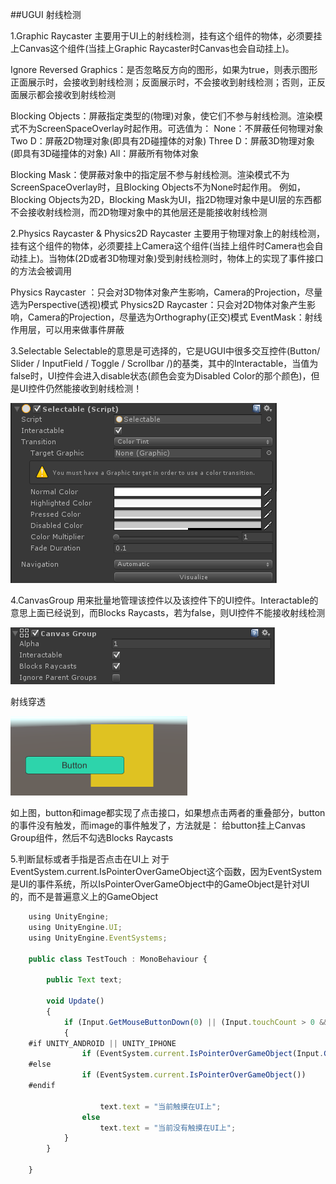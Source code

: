 ##UGUI 射线检测

1.Graphic Raycaster
主要用于UI上的射线检测，挂有这个组件的物体，必须要挂上Canvas这个组件(当挂上Graphic Raycaster时Canvas也会自动挂上)。

Ignore Reversed Graphics：是否忽略反方向的图形，如果为true，则表示图形正面展示时，会接收到射线检测；反面展示时，不会接收到射线检测；否则，正反面展示都会接收到射线检测

Blocking Objects：屏蔽指定类型的(物理)对象，使它们不参与射线检测。渲染模式不为ScreenSpaceOverlay时起作用。可选值为：
None：不屏蔽任何物理对象
Two D：屏蔽2D物理对象(即具有2D碰撞体的对象)
Three D：屏蔽3D物理对象(即具有3D碰撞体的对象)
All：屏蔽所有物体对象

Blocking Mask：使屏蔽对象中的指定层不参与射线检测。渲染模式不为ScreenSpaceOverlay时，且Blocking Objects不为None时起作用。
例如，Blocking Objects为2D，Blocking Mask为UI，指2D物理对象中是UI层的东西都不会接收射线检测，而2D物理对象中的其他层还是能接收射线检测


2.Physics Raycaster & Physics2D Raycaster
主要用于物理对象上的射线检测，挂有这个组件的物体，必须要挂上Camera这个组件(当挂上组件时Camera也会自动挂上)。当物体(2D或者3D物理对象)受到射线检测时，物体上的实现了事件接口的方法会被调用

Physics Raycaster ：只会对3D物体对象产生影响，Camera的Projection，尽量选为Perspective(透视)模式
Physics2D Raycaster：只会对2D物体对象产生影响，Camera的Projection，尽量选为Orthography(正交)模式
EventMask：射线作用层，可以用来做事件屏蔽


3.Selectable
Selectable的意思是可选择的，它是UGUI中很多交互控件(Button/ Slider / InputField / Toggle / Scrollbar /)的基类，其中的Interactable，当值为false时，UI控件会进入disable状态(颜色会变为Disabled Color的那个颜色)，但是UI控件仍然能接收到射线检测！

![](/assets/20160321204010355.png)

4.CanvasGroup
用来批量地管理该控件以及该控件下的UI控件。Interactable的意思上面已经说到，而Blocks Raycasts，若为false，则UI控件不能接收射线检测

![](/assets/20160321205753394.png)

射线穿透

![](/assets/20160321211139604.png)

如上图，button和image都实现了点击接口，如果想点击两者的重叠部分，button的事件没有触发，而image的事件触发了，方法就是：
给button挂上Canvas Group组件，然后不勾选Blocks Raycasts

5.判断鼠标或者手指是否点击在UI上
对于EventSystem.current.IsPointerOverGameObject这个函数，因为EventSystem是UI的事件系统，所以IsPointerOverGameObject中的GameObject是针对UI的，而不是普遍意义上的GameObject

```javascript
    using UnityEngine;  
    using UnityEngine.UI;  
    using UnityEngine.EventSystems;  
      
    public class TestTouch : MonoBehaviour {  
      
        public Text text;  
      
        void Update()   
        {  
            if (Input.GetMouseButtonDown(0) || (Input.touchCount > 0 && Input.GetTouch(0).phase == TouchPhase.Began))  
            {  
    #if UNITY_ANDROID || UNITY_IPHONE  
                if (EventSystem.current.IsPointerOverGameObject(Input.GetTouch(0).fingerId))  
    #else  
                if (EventSystem.current.IsPointerOverGameObject())  
    #endif  
                      
                    text.text = "当前触摸在UI上";  
                else  
                    text.text = "当前没有触摸在UI上";  
            }  
        }  
      
    }
```